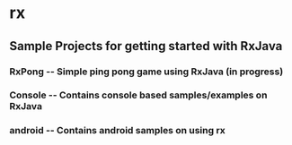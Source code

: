 # rx
## Sample Projects for getting started with RxJava

### RxPong -- Simple ping pong game using RxJava (in progress)

### Console -- Contains console based samples/examples on RxJava

### android -- Contains android samples on using rx
